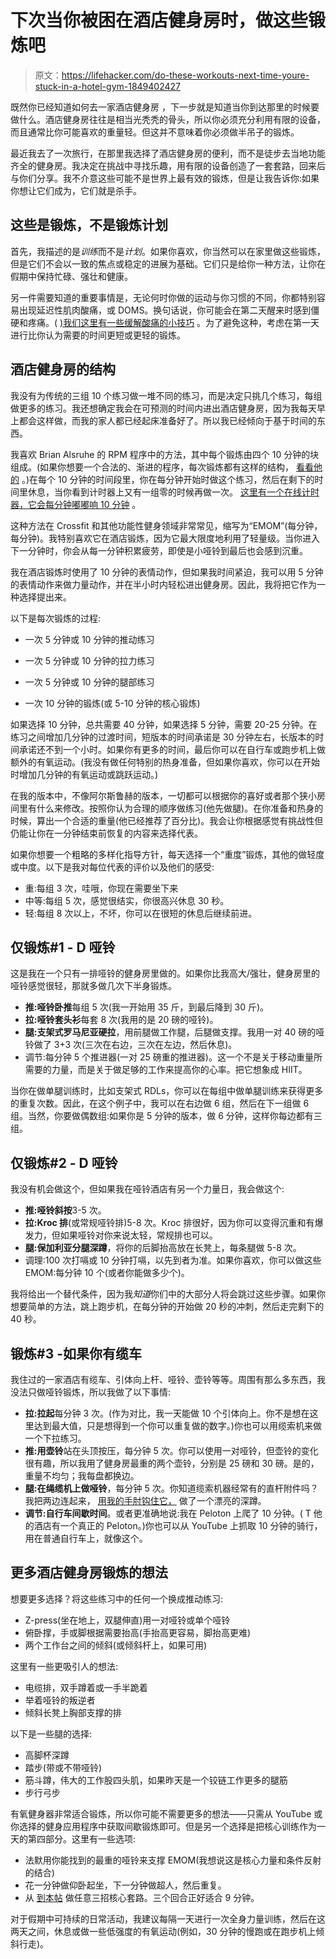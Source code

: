 # 下次当你被困在酒店健身房时，做这些锻炼吧

> 原文：<https://lifehacker.com/do-these-workouts-next-time-youre-stuck-in-a-hotel-gym-1849402427>

既然你已经知道如何去一家酒店健身房 ，下一步就是知道当你到达那里的时候要做什么。酒店健身房往往是相当光秃秃的骨头，所以你必须充分利用有限的设备，而且通常比你可能喜欢的重量轻。但这并不意味着你必须做半吊子的锻炼。



最近我去了一次旅行，在那里我选择了酒店健身房的便利，而不是徒步去当地功能齐全的健身房。我决定在挑战中寻找乐趣，用有限的设备创造了一套套路，回来后与你们分享。我不介意这些可能不是世界上最有效的锻炼，但是让我告诉你:如果你想让它们成为，它们就是杀手。

## 这些是锻炼，不是锻炼计划

首先，我描述的是*训练*而不是*计划*。如果你喜欢，你当然可以在家里做这些锻炼，但是它们不会以一致的焦点或稳定的进展为基础。它们只是给你一种方法，让你在假期中保持忙碌、强壮和健康。

另一件需要知道的重要事情是，无论何时你做的运动与你习惯的不同，你都特别容易出现延迟性肌肉酸痛，或 DOMS。换句话说，你可能会在第二天醒来时感到僵硬和疼痛。( [)我们这里有一些缓解酸痛的小技巧](https://lifehacker.com/what-to-do-about-your-sore-muscles-1832462699) 。为了避免这种，考虑在第一天进行比你认为需要的时间更短或更轻的锻炼。

## 酒店健身房的结构

我没有为传统的三组 10 个练习做一堆不同的练习，而是决定只挑几个练习，每组做更多的练习。我还想确定我会在可预测的时间内进出酒店健身房，因为我每天早上都会这样做，而我的家人都已经起床准备好了。所以我已经倾向于基于时间的东西。

我喜欢 Brian Alsruhe 的 RPM 程序中的方法，其中每个锻炼由四个 10 分钟的块组成。(如果你想要一个合法的、渐进的程序，每次锻炼都有这样的结构， [看看他的](https://www.youtube.com/watch?v=UThJoQRRx8w) 。)在每个 10 分钟的时间段里，你在每分钟开始时做这个练习，然后在剩下的时间里休息，当你看到计时器上又有一组零的时候再做一次。 [这里有一个在线计时器，它会每分钟嘟嘟响 10 分钟](https://www.intervaltimer.com/timers/11299982-10-minute-emom) 。

这种方法在 Crossfit 和其他功能性健身领域非常常见，缩写为“EMOM”(每分钟，每分钟)。我特别喜欢它在酒店锻炼，因为它最大限度地利用了轻量级。当你进入下一分钟时，你会从每一分钟积累疲劳，即使是小哑铃到最后也会感到沉重。

我在酒店锻炼时使用了 10 分钟的表情动作，但如果我时间紧迫，我可以用 5 分钟的表情动作来做力量动作，并在半小时内轻松进出健身房。因此，我将把它作为一种选择提出来。

以下是每次锻炼的过程:

*   一次 5 分钟或 10 分钟的推动练习

*   一次 5 分钟或 10 分钟的拉力练习

*   一次 5 分钟或 10 分钟的腿部练习

*   一次 10 分钟的锻炼(或 5-10 分钟的核心锻炼)

如果选择 10 分钟，总共需要 40 分钟，如果选择 5 分钟，需要 20-25 分钟。在练习之间增加几分钟的过渡时间，短版本的时间承诺是 30 分钟左右，长版本的时间承诺还不到一个小时。如果你有更多的时间，最后你可以在自行车或跑步机上做额外的有氧运动。(我没有做任何特别的热身准备，但如果你喜欢，你可以在开始时增加几分钟的有氧运动或跳跃运动。)

在我的版本中，不像阿尔斯鲁赫的版本，一切都可以根据你的喜好或者那个狭小房间里有什么来修改。按照你认为合理的顺序做练习(他先做腿)。在你准备和热身的时候，算出一个合适的重量(他已经推荐了百分比)。我会让你根据感觉有挑战性但仍能让你在一分钟结束前恢复的内容来选择代表。

如果你想要一个粗略的多样化指导方针，每天选择一个“重度”锻炼，其他的做轻度或中度。以下是我对每位代表的评价以及他们的感受:

*   重:每组 3 次，哇哦，你现在需要坐下来
*   中等:每组 5 次，感觉很结实，你很高兴休息 30 秒。
*   轻:每组 8 次以上，不坏，你可以在很短的休息后继续前进。

## 仅锻炼#1 - D 哑铃

这是我在一个只有一排哑铃的健身房里做的。如果你比我高大/强壮，健身房里的哑铃感觉很轻，那就多做几次下半身锻炼。

*   **推:哑铃卧推**每组 5 次(我一开始用 35 斤，到最后降到 30 斤)。
*   **拉:哑铃套头衫**每套 8 次(我用的是 20 磅的哑铃)。
*   **腿:支架式罗马尼亚硬拉**，用前腿做工作腿，后腿做支撑。我用一对 40 磅的哑铃做了 3+3 次(三次在右边，三次在左边，然后休息)。
*   调节:每分钟 5 个推进器(一对 25 磅重的推进器)。这一个不是关于移动重量所需要的力量，而是关于做足够的工作来提高你的心率。把它想象成 HIIT。

当你在做单腿训练时，比如支架式 RDLs，你可以在每组中做单腿训练来获得更多的重复次数。因此，在这个例子中，我可以在右边做 6 组，然后在下一组做 6 组。当然，你要做偶数组:如果你是 5 分钟的版本，做 6 分钟，这样你每边都有三组。

## 仅锻炼#2 - D 哑铃

我没有机会做这个，但如果我在哑铃酒店有另一个力量日，我会做这个:

*   **推:哑铃斜按**3-5 次。
*   **拉:Kroc 排**(或常规哑铃排)5-8 次。Kroc 排很好，因为你可以变得沉重和有爆发力，但如果哑铃对你来说太轻，常规排也可以。
*   **腿:保加利亚分腿深蹲**，将你的后脚抬高放在长凳上，每条腿做 5-8 次。
*   调理:100 次打嗝或 10 分钟打嗝，以先到者为准。如果你喜欢，你可以做这些 EMOM:每分钟 10 个(或者你能做多少个)。

我将给出一个替代条件，因为我*知道*你们中的大部分人将会跳过这些步骤。如果你想要简单的方法，跳上跑步机，在每分钟的开始做 20 秒的冲刺，然后走完剩下的 40 秒。

## 锻炼#3 -如果你有缆车

我住过的一家酒店有缆车、引体向上杆、哑铃、壶铃等等。周围有那么多东西，我没法只做哑铃锻炼，所以我做了以下事情:

*   **拉:拉起**每分钟 3 次。(作为对比，我一天能做 10 个引体向上。你不是想在这里达到最大值，只是想得到一个你可以重复做的数字。)你也可以用缆索机来做一个下拉练习。
*   **推:用壶铃**站在头顶按压，每分钟 5 次。你可以使用一对哑铃，但壶铃的变化很有趣，所以我用了健身房最重的两个壶铃，分别是 25 磅和 30 磅。是的，重量不均匀；我每盘都换边。
*   **腿:在绳缆机上做哑铃**，每分钟 5 次。你知道缆索机器经常有的直杆附件吗？我把两边连起来， [用我的手肘钩住它，](https://lifehacker.com/13-of-the-best-exercises-you-can-do-with-a-cable-machin-1849356941/slides/12) 做了一个漂亮的深蹲。
*   **调节:自行车间歇时间**。或者更准确地说:我在 Peloton 上爬了 10 分钟。( T 他的酒店有一个真正的 Peloton。)你也可以从 YouTube 上抓取 10 分钟的骑行，用在普通自行车上，就像这个。

## 更多酒店健身房锻炼的想法

想要更多选择？将这些练习中的任何一个换成推动练习:

*   Z-press(坐在地上，双腿伸直)用一对哑铃或单个哑铃
*   俯卧撑，手或脚根据需要抬高(手抬高更容易，脚抬高更难)
*   两个工作台之间的倾斜(或倾斜杆上，如果可用)

这里有一些更吸引人的想法:

*   电缆排，双手蹲着或一手半跪着
*   举着哑铃的叛逆者
*   倾斜长凳上胸部支撑的排

以下是一些腿的选择:

*   高脚杯深蹲
*   踏步(带或不带哑铃)
*   筋斗蹲，伟大的工作股四头肌，如果昨天是一个铰链工作更多的腿筋
*   步行弓步

有氧健身器非常适合锻炼，所以你可能不需要更多的想法——只需从 YouTube 或你选择的健身应用程序中获取间歇锻炼即可。但是另一个选择是把核心训练作为一天的第四部分。这里有一些选项:

*   法默用你能找到的最重的哑铃来支撑 EMOM(我想说这是核心力量和条件反射的结合)
*   花一分钟做仰卧起坐，下一分钟做超人，然后重复。
*   从 [到本帖](https://lifehacker.com/how-to-establish-a-core-strength-routine-youll-actually-1848686501) 做任意三招核心套路。三个回合正好适合 9 分钟。

对于假期中可持续的日常活动，我建议每隔一天进行一次全身力量训练，然后在这两天之间，休息或做一些低强度的有氧运动(例如，30 分钟的慢跑或在跑步机上倾斜行走)。